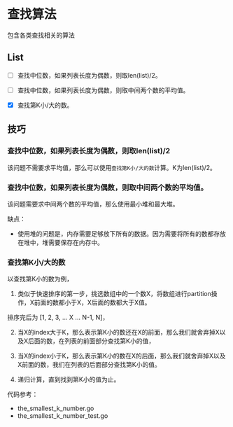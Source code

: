 # 查找算法 #

包含各类查找相关的算法

## List ##

- [ ] 查找中位数，如果列表长度为偶数，则取len(list)/2。
- [ ] 查找中位数，如果列表长度为偶数，则取中间两个数的平均值。
- [x] 查找第K小/大的数。


## 技巧 ##


### 查找中位数，如果列表长度为偶数，则取len(list)/2 ###

该问题不需要求平均值，那么可以使用`查找第K小/大的数`计算。K为len(list)/2。



### 查找中位数，如果列表长度为偶数，则取中间两个数的平均值。 ###

该问题需要求中间两个数的平均值，那么使用最小堆和最大堆。

缺点：
- 使用堆的问题是，内存需要足够放下所有的数据。因为需要将所有的数都存放在堆中，堆需要保存在内存中。



### 查找第K小/大的数 ###

以查找第K小的数为例，

1. 类似于快速排序的第一步，挑选数组中的一个数X，将数组进行partition操作，X前面的数都小于X，X后面的数都大于X值。

排序完后为 [1, 2, 3, ... X ... N-1, N]，

2. 当X的index大于K，那么表示第K小的数还在X的前面，那么我们就舍弃掉X以及X后面的数，在列表的前面部分查找第K小的值，

3. 当X的index小于K，那么表示第K小的数在X的后面，那么我们就舍弃掉X以及X前面的数，我们在列表的后面部分查找第K小的值。

4. 递归计算，直到找到第K小的值为止。


代码参考：
- the_smallest_k_number.go
- the_smallest_k_number_test.go
